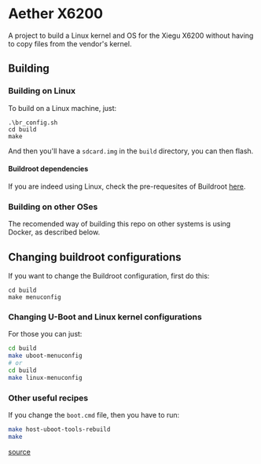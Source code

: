 # Aether X6200

A project to build a Linux kernel and OS for the Xiegu X6200 without having to
copy files from the vendor's kernel.

## Building

### Building on Linux

To build on a Linux machine, just:

```shell
.\br_config.sh
cd build
make
```

And then you'll have a `sdcard.img` in the `build` directory, you can then
flash.

#### Buildroot dependencies

If you are indeed using Linux, check the pre-requesites of Buildroot
[here](https://buildroot.org/downloads/manual/manual.html#requirement).

### Building on other OSes

The recomended way of building this repo on other systems is using Docker, as
described below.

## Changing buildroot configurations

If you want to change the Buildroot configuration, first do this:

```shell
cd build
make menuconfig
```

### Changing U-Boot and Linux kernel configurations

For those you can just:

```sh
cd build
make uboot-menuconfig
# or
cd build
make linux-menuconfig
```

### Other useful recipes

If you change the `boot.cmd` file, then you have to run:

```sh
make host-uboot-tools-rebuild
make
```

[source](https://stackoverflow.com/questions/66116553/boot-scr-rebuild-in-buildroot)
